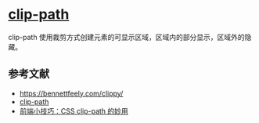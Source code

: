 # [clip-path](https://developer.mozilla.org/zh-CN/docs/Web/CSS/clip-path)

clip-path 使用裁剪方式创建元素的可显示区域，区域内的部分显示，区域外的隐藏。

## 参考文献

- https://bennettfeely.com/clippy/
- [clip-path](https://css-tricks.com/almanac/properties/c/clip-path/)
- [前端小技巧：CSS clip-path 的妙用](https://segmentfault.com/a/1190000023301221)
